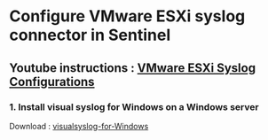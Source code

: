 # Configure VMware ESXi syslog connector in Sentinel
## Youtube instructions : [VMware ESXi Syslog Configurations](https://www.youtube.com/watch?v=blerJksFeMk&t=219s)

### 1. Install visual syslog for Windows on a Windows server
Download : [visualsyslog-for-Windows](https://github.com/guguji666666/visualsyslog-for-Windows)

